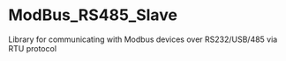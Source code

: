 # ModBus_RS485_Slave

Library for communicating with Modbus devices over RS232/USB/485 via RTU protocol
